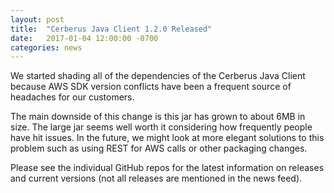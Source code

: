 ```yaml
---
layout: post
title:  "Cerberus Java Client 1.2.0 Released"
date:   2017-01-04 12:00:00 -0700
categories: news
---
```


We started shading all of the dependencies of the Cerberus Java Client because AWS SDK version 
conflicts have been a frequent source of headaches for our customers.  

The main downside of this  change is this jar has grown to about 6MB in size.  The large jar
seems well worth it considering how frequently people have hit issues.  In the future, we
might look at more elegant solutions to this problem such as using REST for AWS calls or other 
packaging changes.

Please see the individual GitHub repos for the latest information on releases and current versions
(not all releases are mentioned in the news feed).
